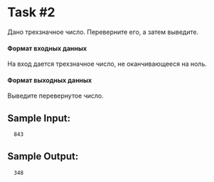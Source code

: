 # Task #2

Дано трехзначное число. Переверните его, а затем выведите. 

#### Формат входных данных
На вход дается трехзначное число, не оканчивающееся на ноль.

#### Формат выходных данных
Выведите перевернутое число.

## Sample Input:
```bash
  843
```

## Sample Output:

```bash
  348
```
